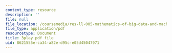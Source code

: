 ```yaml
---
content_type: resource
description: ''
file: null
file_location: /coursemedia/res-ll-005-mathematics-of-big-data-and-machine-learning-january-iap-2020/8621555eca34a82ed95ce05d45047971_pHOPafutFSo.pdf
file_type: application/pdf
resourcetype: Document
title: 3play pdf file
uid: 8621555e-ca34-a82e-d95c-e05d45047971
---
```

